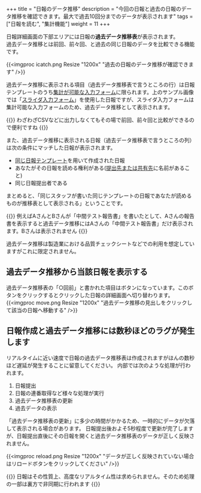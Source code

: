 +++
title = "日報のデータ推移"
description = "今回の日報と過去の日報のデータ推移を確認できます。最大で過去10回分までのデータが表示されます"
tags = ["日報を読む", "集計機能"]
weight = 11
+++

日報詳細画面の下部エリアには日報の**過去データ推移表**が表示されます。  
過去データ推移とは前回、前々回、と過去の同じ日報のデータを比較できる機能です。

{{<imgproc icatch.png Resize "1200x" "過去の日報のデータ推移が確認できます" />}}

過去データ推移に表示される項目（過去データ推移表で言うところの行）は日報テンプレートのうち[集計が可能な入力フォーム](/report/totalling/form/)に限られます。上のサンプル画像では「[スライダ入力フォーム](/org/groupsetting/template/step/)」を使用した日報ですが、スライダ入力フォームは集計可能な入力フォームのため、過去データ推移として表示されます。

{{<alice pos="left" icon="ok">}}
わざわざCSVなどに出力しなくてもその場で前回、前々回と比較ができるので便利ですね
{{</alice>}}

また、過去データ推移に表示される日報（過去データ推移表で言うところの列）は次の条件にマッチした日報が表示されます。

- [同じ日報テンプレート](/report/write/write/)を用いて作成された日報
- あなたがその日報を読める権利がある([提出先または共有先](/report/write/dist/)に名前があること)
- 同じ日報提出者である

まとめると、「同じスタッフが書いた同じテンプレートの日報であなたが読めるものが推移表として表示される」ということです。

{{<alice pos="left" icon="ok">}}
例えばAさんとBさんが「中間テスト報告書」を書いたとして、Aさんの報告書を表示すると過去データ推移にはAさんの「中間テスト報告書」だけ表示されます。Bさんは表示されません
{{</alice>}}

過去データ推移は製造業における品質チェックシートなどでの利用を想定していますがこれに限定されません。

## 過去データ推移から当該日報を表示する

過去データ推移表の「○回前」と書かれた項目はボタンになっています。このボタンをクリックするとクリックした日報の詳細画面へ切り替わります。
{{<imgproc move.png Resize "1200x" "過去データ推移の見出しをクリックして該当の日報へ移動する" />}}

## 日報作成と過去データ推移には数秒ほどのラグが発生します

リアルタイムに近い速度で日報の過去データ推移表は作成されますがほんの数秒ほど遅延が発生することに留意してください。
内部では次のような処理が行われます。

1. 日報提出
1. 日報の連番取得など様々な処理が実行
1. 過去データ推移表の更新
1. 過去データの表示

「過去データ推移表の更新」に多少の時間がかかるため、一時的にデータが欠落して表示される場合があります。
日報提出後およそ5秒程度で更新が完了しますが、日報提出直後にその日報を開くと過去データ推移表のデータが正しく反映されません。

{{<imgproc reload.png Resize "1200x" "データが正しく反映されていない場合はリロードボタンをクリックしてください" />}}

{{<alice pos="left" icon="ok">}}
日報はその性質上、高度なリアルタイム性は求められません。そのため処理の一部は裏方で非同期に行われます
{{</alice>}}
